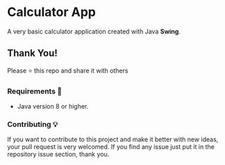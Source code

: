 # Calculator App
A very basic calculator application created with Java **Swing**. 


## Thank You!
Please ⭐️ this repo and share it with others


### Requirements 🔧
* Java version 8 or higher.


### Contributing 💡
If you want to contribute to this project and make it better with new ideas, your pull request is very welcomed.
If you find any issue just put it in the repository issue section, thank you.
